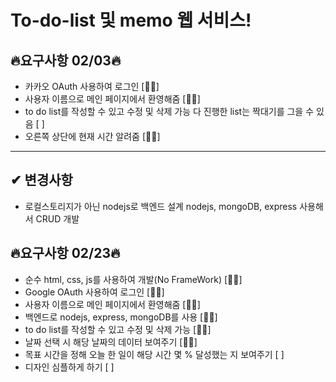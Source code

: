 # To-do-list 및 memo 웹 서비스!

## 🔥요구사항 02/03🔥

- 카카오 OAuth 사용하여 로그인 [👍🏼]
- 사용자 이름으로 메인 페이지에서 환영해줌 [👍🏼]
- to do list를 작성할 수 있고 수정 및 삭제 가능 다 진행한 list는 짝대기를 그을 수 있음 [ ]
- 오른쪽 상단에 현재 시간 알려줌 [👍🏼]
<hr>

## ✔︎ 변경사항

- 로컬스토리지가 아닌 nodejs로 백엔드 설계
  nodejs, mongoDB, express 사용해서 CRUD 개발

## 🔥요구사항 02/23🔥

- 순수 html, css, js를 사용하여 개발(No FrameWork) [👍🏼]
- Google OAuth 사용하여 로그인 [👍🏼]
- 사용자 이름으로 메인 페이지에서 환영해줌 [👍🏼]
- 백엔드로 nodejs, express, mongoDB를 사용 [👍🏼]
- to do list를 작성할 수 있고 수정 및 삭제 가능 [👍🏼]
- 날짜 선택 시 해당 날짜의 데이터 보여주기 [👍🏼]
- 목표 시간을 정해 오늘 한 일이 해당 시간 몇 % 달성했는 지 보여주기 [ ]
- 디자인 심플하게 하기 [ ]
